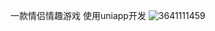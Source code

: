 一款情侣情趣游戏
使用uniapp开发
![3641111459](https://github.com/lllbbbmmm/fei/assets/48704531/6301b350-23ce-40f5-84a3-18317ff8d52e)
